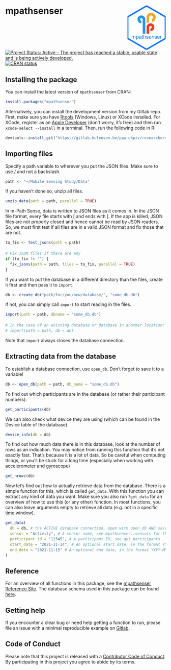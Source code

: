 
<!-- README.md is generated from README.Rmd. Please edit that file -->

# mpathsenser <a href='https://ppw-okpiv.pages.gitlab.kuleuven.be/researchers/u0134047/mpathsenser/index.html'><img src='man/figures/logo.png' align="right" height="139" /></a>

[![Project Status: Active – The project has reached a stable, usable
state and is being actively
developed.](https://www.repostatus.org/badges/latest/active.svg)](https://www.repostatus.org/#active)
[![CRAN
status](https://www.r-pkg.org/badges/version/mpathsenser)](https://cran.r-project.org/package=mpathsenser)

## Installing the package

You can install the latest version of `mpathsenser` from CRAN:

``` r
install.packages("mpathsenser")
```

Alternatively, you can install the development version from my Gitlab
repo. First, make sure you have
[Rtools](https://cran.r-project.org/bin/windows/Rtools/) (Windows,
Linux) or XCode installed. For XCode, register as an [Apple
Developer](https://developer.apple.com/) (don’t worry, it’s free) and
then run `xcode-select --install` in a terminal. Then, run the following
code in R:

``` r
devtools::install_git("https://gitlab.kuleuven.be/ppw-okpiv/researchers/u0134047/mpathsenser")
```

## Importing files

Specify a path variable to wherever you put the JSON files. Make sure to
use / and not a backslash.

``` r
path <- "~/Mobile Sensing Study/Data"
```

If you haven’t done so, unzip all files.

``` r
unzip_data(path = path, parallel = TRUE)
```

In m-Path Sense, data is written to JSON files as it comes in. In the
JSON file format, every file starts with \[ and ends with \]. If the app
is killed, JSON files are not properly closed and hence cannot be read
by JSON readers. So, we must first test if all files are in a valid JSON
format and fix those that are not.

``` r
to_fix <- test_jsons(path = path)

# Fix JSON files if there are any
if (to_fix != "") {
  fix_jsons(path = path, files = to_fix, parallel = TRUE)
}
```

If you want to put the database in a different directory than the files,
create it first and then pass it to `import`.

``` r
db <- create_db("path/for/you/new/database/", "some_db.db")
```

If not, you can simply call `import` to start reading in the files.

``` r
import(path = path, dbname = "some_db.db")

# In the case of an existing database or database in another location:
# import(path = path, db = db)
```

Note that `import` always closes the database connection.

## Extracting data from the database

To establish a database connection, use `open_db`. Don’t forget to save
it to a variable!

``` r
db <- open_db(path = path, db_name = "some_db.db")
```

To find out which participants are in the database (or rather their
participant numbers):

``` r
get_participants(db)
```

We can also check what device they are using (which can be found in the
Device table of the database).

``` r
device_info(db = db)
```

To find out how much data there is in this database, look at the number
of rows as an indication. You may notice from running this function that
it’s not exactly fast. That’s because it is a lot of data. So be careful
when computing things, or you’ll be stuck for a long time (especially
when working with accelerometer and gyroscope)

``` r
get_nrows(db)
```

Now let’s find out how to actually retrieve data from the database.
There is a simple function for this, which is called `get_data`. With
this function you can extract any kind of data you want. Make sure you
also run `?get_data` for an overview of how to use this (or any other)
function. In most functions, you can also leave arguments empty to
retrieve all data (e.g. not in a specific time window).

``` r
get_data(
  db = db, # the ACTIVE database connection, open with open_db AND save to a variable
  sensor = "Activity", # A sensor name, see mpathsenser::sensors for the full list
  participant_id = "12345", # A participant ID, see get_participants
  start_date = "2021-11-14", # An optional start date, in the format YYYY-MM-DD
  end_date = "2021-11-15" # An optional end date, in the format YYYY-MM-DD
)
```

## Reference

For an overview of all functions in this package, see the [mpathsenser
Reference
Site](https://ppw-okpiv.pages.gitlab.kuleuven.be/researchers/u0134047/mpathsenser/reference/index.html).
The database schema used in this package can be found
[here](https://gitlab.kuleuven.be/ppw-okpiv/researchers/u0134047/mpathsenser/-/blob/master/inst/extdata/mpathsenser_db.png).

## Getting help

If you encounter a clear bug or need help getting a function to run,
please file an issue with a minimal reproducible example on
[Gitlab](https://gitlab.kuleuven.be/ppw-okpiv/researchers/u0134047/mpathsenser/-/issues).

## Code of Conduct

Please note that this project is released with a [Contributor Code of
Conduct](https://gitlab.kuleuven.be/ppw-okpiv/researchers/u0134047/mpathsenser/-/blob/master/CONTRIBUTING.md).
By participating in this project you agree to abide by its terms.
